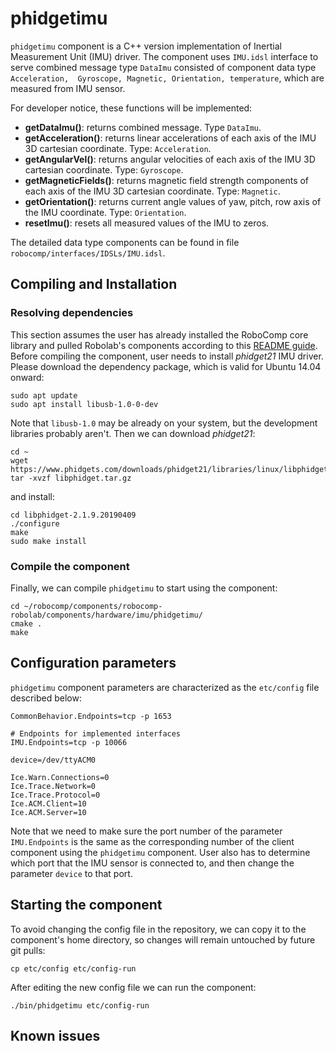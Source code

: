 
# phidgetimu

`phidgetimu` component is a C++ version implementation of Inertial Measurement Unit (IMU) driver. The component uses `IMU.idsl` interface to serve combined message type `DataImu` consisted of component data type `Acceleration,  Gyroscope, Magnetic, Orientation, temperature`, which are measured from IMU sensor.

For developer notice, these functions will be implemented:
- **getDataImu()**: returns combined message. Type `DataImu`.
- **getAcceleration()**: returns linear accelerations of each axis of the IMU 3D cartesian coordinate. Type: `Acceleration`.
- **getAngularVel()**: returns angular velocities of each axis of the IMU 3D cartesian coordinate. Type: `Gyroscope`.
- **getMagneticFields()**: returns magnetic field strength components of each axis of the IMU 3D cartesian coordinate. Type: `Magnetic`.
- **getOrientation()**: returns current angle values of yaw, pitch, row axis of the IMU coordinate. Type: `Orientation`.
- **resetImu()**: resets all measured values of the IMU to zeros.

The detailed data type components can be found in file `robocomp/interfaces/IDSLs/IMU.idsl`.


## Compiling and Installation

### Resolving dependencies
This section assumes the user has already installed the RoboComp core library and pulled Robolab's components according to this [README guide](https://github.com/robocomp/robocomp). Before compiling the component, user needs to install *phidget21* IMU driver. Please download the dependency package, which is valid for Ubuntu 14.04 onward:

```
sudo apt update
sudo apt install libusb-1.0-0-dev
```
Note that `libusb-1.0` may be already on your system, but the development libraries probably aren't. Then we can download *phidget21*:

```
cd ~
wget https://www.phidgets.com/downloads/phidget21/libraries/linux/libphidget.tar.gz
tar -xvzf libphidget.tar.gz
```

and install:

```
cd libphidget-2.1.9.20190409
./configure
make
sudo make install
```

### Compile the component

Finally, we can compile `phidgetimu` to start using the component:

```
cd ~/robocomp/components/robocomp-robolab/components/hardware/imu/phidgetimu/
cmake .
make
```

## Configuration parameters
`phidgetimu` component parameters are characterized as the `etc/config` file described below:

```
CommonBehavior.Endpoints=tcp -p 1653

# Endpoints for implemented interfaces
IMU.Endpoints=tcp -p 10066

device=/dev/ttyACM0

Ice.Warn.Connections=0
Ice.Trace.Network=0
Ice.Trace.Protocol=0
Ice.ACM.Client=10
Ice.ACM.Server=10
```

Note that we need to make sure the port number of the parameter `IMU.Endpoints` is the same as the corresponding number of the client component using the `phidgetimu` component. User also has to determine which port that the IMU sensor is connected to, and then change the parameter `device` to that port.

## Starting the component

To avoid changing the config file in the repository, we can copy it to the component's home directory, so changes will remain untouched by future git pulls:
```
cp etc/config etc/config-run
```

After editing the new config file we can run the component:
```
./bin/phidgetimu etc/config-run
```
## Known issues
